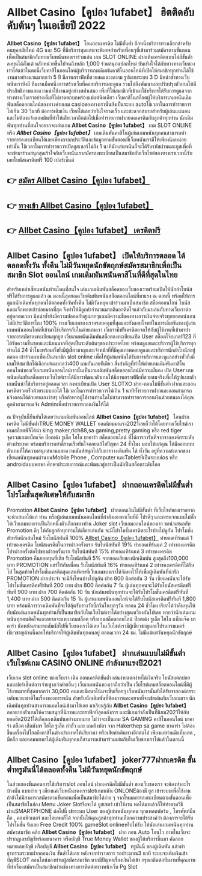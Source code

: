 # Allbet Casino【คูปอง 1ufabet】  ฮิตติดอับดับต้นๆ ในเอเชียปี 2022

**Allbet Casino【คูปอง 1ufabet】** โอนถอนเครดิต ไม่มีขั้นต่ำ  อีกหนึ่งบริการทางเลือกสำหรับคนยุคสมัยใหม่ 4G และ 5G ที่มีบริการสุดแสนจะพิเศษสำหรับเพื่อนๆที่เข้ามาร่วมสมัครตามขั้นตอนเพื่อเป็นสมาชิกกับทางเว็บพนันของเราร่วมเล่น เกม SLOT ONLINE ฝากเติมเครดิตแบบไม่มีขั้นต่ำ ลงทุนได้ตั้งแต่ หลักหน่วยขึ้นไปจนถึงหลัก 1,000 ร่วมสนุกแปลกใหม่ บันเทิงใจได้กับทางทางเว็บของเราได้แล้วในตอนี้เว็บคาสิโนออนไลน์ผู้บริการเกมเดิมพันคาสิโนออนไลน์ที่เปิดให้สมาชิกทุกท่านได้ใช้งานมาอย่างนานมากกว่า 5 ปี มีภาพกราฟิกที่สวยสดและงดงาม รูปแบบระบบ 3 D
มิหนำซ้ำทางเว็บพนันเรายังมี ทีมงานมือหนึ่งการสร้างเว็บที่คอยบริการและดูแล  รวมไปถึงพัฒนาและปรับปรุงตัวเกมให้มีประสิทธิภาพและความน่าใช้งานอยู่อย่างสม่ำเสมอ เพื่อที่ให้สมาชิกที่เข้ามาใช้บริการได้รับการดูแลจากทางทางเว็บเราอย่างเต็มที่ไม่ขาดตกบกพร่องแม้แต่นิดเดียว เว็บคาสิโนสล็อตผู้ให้บริการเกมพนันเดิมพันสล็อตออนไลน์ของทางค่ายเกม casioของทางเรานั้นยังเป็นระบบ autoใช้เวลาในการทำรายการไม่เกิน 30 วินาที ต่อการเติมเงิน เรียกได้เลยว่าทันใจรวดเร็ว และสะดวกสบายสำหรับผู้เล่นแน่นอนและไม่ต้องแจ้งแอดมินที่ทำให้เสียเวลาอีกต่อไปเมื่อทำรายการฝากยอดเครดิตกับลูกค้าทุกท่าน
นักเดิมพันทุกท่านที่สนใจอยากจะเล่นเกม **Allbet Casino【คูปอง 1ufabet】** เกม SLOT ONLINE หรือ ***Allbet Casino【คูปอง 1ufabet】*** เกมเดิมพันคาสิโนผู้เล่นเกมพนันทุกคนสามารถทำรายการลงทะเบียนได้เลยเพียงกรอกประวัติและข้อมูลตามขั้นตอนที่เว็บพนันเรามีให้เพียงนิดหน่อยเท่านั้น ใช้เวลาในการทำรายการเปิดยูสเซอร์ไม่ถึง 1 นาทีนักเล่นพนันก็จะได้รับรหัสผ่านและยูสเพื่อที่จะเข้ามาร่วมสนุกสุดเร้าใจกับเว็บพนันเราสมัครลงทะเบียนเป็นสมาชิกกับเว็บไซต์ของทางเราเวลานี้รับเลยโบนัสเครดิตฟรี 100 เปอร์เซ็นต์

## 👉 [สมัคร Allbet Casino【คูปอง 1ufabet】](https://archa888.com/)
## 👉 [ทางเข้า Allbet Casino【คูปอง 1ufabet】](https://archa888.com/)
## 👉 [Allbet Casino【คูปอง 1ufabet】 เครดิตฟรี](https://archa888.com/)

## Allbet Casino【คูปอง 1ufabet】 เปิดให้บริการตลอด ได้ตลอดทั้งวัน ทั้งคืน ไม่มีวันหยุดนักขัตฤกษ์สมัครสมาชิกเพื่อเป็นสมาชิก Slot ออนไลน์ เกมเดิมพันพนันคาสิโนที่ดีที่สุดในไทย

สำหรับเหล่าเซียนพนันท่านไหนที่สนใจ เล่นเกมเดิมพันสล็อตของเว็บของเราพร้อมเปิดให้นักล่าโบนัสฟรีได้รับการดูแลแล้ว ณ ตอนนี้สุดยอดเว็บเดิมพันพนันสล็อตออนไลน์ที่มาแรง ณ ตอนนี้ พร้อมให้การดูแลนักเดิมพันทุกคนได้ตลอดทั้งวันทั้งคืน ไม่มีวันหยุด เข้าร่วมมาเป็นสมาชิก สล็อตออนไลน์ โบนัสและแจ็กพอตเข้าบ่อยมากที่สุด จึงทำให้มีลูกค้าจำนวนมากติดอกติดใจแล้วกับมาเล่นกับทางเว็บเราต่ออยู่ตลอดเวลา มิหนำซ้ำยังมีความปลอดภัยสูงมากๆแถมมีความมั่นคงทางการเงินจ่ายจริงทุกยอดแน่นอนไม่มีประวัติการโกง 100% ทางเว็บเกมของเราครอบคลุมที่สุดและยังตอบโจทย์ในการเดิมพันของผู้เล่นเกมพนันออนไลน์ที่เข้ามาใช้บริการกับในค่ายเกมเรา
เว็บเรามีฟรีเครดิตแจกให้กับผู้ใช้งานที่เข้ามาทำรายการสมัครลงทะเบียนทุกยูส เว็บเกมพนันเดิมพันสล็อตลงทะเบียนเปิด User สล็อตโจ๊กเกอร์123 ที่ได้รับความชื่นชอบและนิยมมากที่สุดเป็นระดับต้นๆของประเทศไทย พร้อมดูแลและบริการผู้ใช้บริการทุกท่านได้ 24 ชั่วโมงพร้อมทั้งยังมีผู้เชี่ยวชาญและเจ้าหน้าที่ที่มีคุณภาพคอยดูแลและบริการนักล่าโบนัสอยู่ตลอด เข้าร่วมมาเพื่อเป็นสมาชิก slot online เพื่อให้ผู้เล่นพนันได้รับการบริการและดูแลอย่างทั่วถึงมีเกมให้สมาชิกได้เลือกเล่นมากกว่า400 เกมกันเลยทีเดียว
สิ่งสำคัญที่ทำให้ค่ายเกมเดิมพันคาสิโนออนไลน์ของเว็บเกมพนันออนไลน์เรานั้นเป็นเกมเดิมพันสล็อตออนไลน์มีความมั่นคง เปิด User  เกมพนันเดิมพันสล็อตทางเว็บไซต์เราได้มีการพัฒนาตัวเกมให้มีภาพกราฟฟิกที่สวยสมจริงเพื่อให้รูปแบบตัวเกมนั้นน่าใช้บริการอยู่ตลอดเวลา ลงทะเบียนเปิด User SLOTXO ฝาก-ถอนไม่มีขั้นต่ำ ฝากและถอน เครดิตรวดเร็วด้วยระบบออโต้ ใช้เวลาในการทำรายการไม่เกิน 1 นาทีทั้งรายการฝากและถอนสามารถแจ้งถอนได้ด้วยตนเองง่ายๆ หรือถ้าหากผู้ใช้งานท่านใดไม่สามารถทำรายการถอนเงินด้วยตนเองได้คุณลูกค้าสามารถแจ้ง Adminเพื่อทำรายการถอนเงินให้ได้

ณ ปัจจุบันนี้ยืนยันได้เลยว่าเกมเดิมพันออนไลน์ **Allbet Casino【คูปอง 1ufabet】** โอนฝากเครดิต ไม่มีขั้นต่ำTRUE MONEY WALLET ยอดนิยมมาแรง2021เลยก็ว่าได้โดยทางเว็บไซต์เรา เกมสล็อตพีจีได้นำ  king maker,rich88,sa gaming,pretty gaming หรือ red tiger จุดรวมเกมแบ็กแจ๊ค ป๊อกเด้ง รูเล็ต ไฮโล บาคาร่า สล็อตออนไลน์ ที่ได้การการันตีจากจากองค์กรระดับต่างประเทศ พร้อมบริการอย่าดีรวดเร็วทันใจคอยแก้ไขปัญหา 24 ชั่วโมง มอบให้แก่คุณ ได้มีออกแบบตัวเกมที่ให้ความสนุกสนานและความมันส์สนุกไปกับการวางเดิมพัน ได้ ทั้งวัน อยู่ที่ความสะดวกของเซียนพนันทุกคนผ่านบนMobile Phone , Computer และTabletที่เป็นระบบios หรือ androidแบบพกพา ศึกษาประสบการณ์และพัฒนาสู่การเป็นนักปั่นสล็อตระดับโลก

## Allbet Casino【คูปอง 1ufabet】 ฝากถอนเครดิตไม่มีขั้นต่ำ โปรโมชั่นสุดพิเศษให้กับสมาชิก

 Promotion  **Allbet Casino【คูปอง 1ufabet】** ฝากถอนเงินไม่มีขั้นต่ำ ที่เว็บไซต์ของเราอยากจะนำเสนอให้แก่  ท่าน หรือผู้เล่นเกมพนันออนไลน์ที่กำลังมองหาเว็บที่มี โปรดีๆ และการแจกแบบไม่กั๊ก ให้เว็บเกมของเราเป็นอีกหนึ่งตัวเลือกของท่าน Joker slot เว็บเกมออนไลน์ของเรา ขอนำเสนอกับ Promotion ดีๆ ให้กับลูกค้าทุกท่านได้เลือกเล่นกัน จะมีโปรโมชั่นเครดิตอะไรบ้างไปดูกัน
โปรโมชั่นสำหรับนักเล่นใหม่ รับโบนัสทันที 100% [Allbet Casino【คูปอง 1ufabet】](https://archa888.com/) ทำยอดเทิร์นแค่ 1 เท่าของเครดิต
โบนัสเครดิตในการฝากครั้งแรก รับโบนัสทันที 19% ทำยอดเทิร์นแค่ 2 เท่าของเครดิต
โปรฝากครั้งต่อไปของฝากครั้งแรก รับโบนัสทันที 15% ทำยอดเทิร์นแค่ 3 เท่าของเครดิต
 Promotion คืนยอดทุนที่เสีย รับโบนัสทันที 5% จากยอดเสียของนักเดิมพัน สูงสุดถึง100,000 บาท
 PROMOTION แชร์ให้กับเพื่อน รับโบนัสทันที 16% ทำยอดเทิร์นแค่ 2 เท่าของเครดิตที่ได้รับไป
ในสุดท้ายโปรโมชั่นเครดิตสุดแสนพิศษที่เว็บเกมของเราได้จัดหาไว้ให้เพื่อผู้เดิมพันที่น่ารัก  PROMOTION ฝากประจำ จะมีสิ่งไหนบ้างไปดูกัน
ฝาก 800 ติดต่อกัน 3 วัน เซียนพนันจะได้รับโปรโมชั่นเครดิตฟรีทันที 200 บาท
ฝาก 800 ติดต่อกัน 7 วัน ผู้เล่นทุกคนจะได้รับโบนัสเครดิตฟรีทันที 900 บาท
ฝาก 700 ติดต่อกัน 10 วัน นักเล่นพนันทุกท่านจะได้รับโปรโมชั่นเครดิตฟรีทันที 1,400 บาท
ฝาก 500 ติดต่อกัน 15 วัน ผู้เล่นเกมพนันออนไลน์จะได้รับโบนัสเครดิตฟรีทันที 1,800 บาท
พร้อมมีการวางเดิมพันที่จะได้ลุ้นรับรางวัลบิ๊กวินในทุกๆวัน ตลอด 24 ชั่วโมง เรียกได้ว่าคืนทุนให้กับนักเล่นเกมพนันทุกท่านที่เป็นสมาชิกกับในเว็บไซต์เราได้อย่างสุดเหวี่ยงกันไปเลย หากว่านักเล่นเกมพนันทุกคนติดใจและอยากจะแทง เกมสล็อต หรือเกมสล็อตออนไลน์ ป๊อกเด้ง รูเล็ต ไฮโล แบ็กแจ๊ค บาคาร่า นักพนันสามารถสัมผัสไปที่เว็บของเราได้เลย ในเว็บไซต์เรามีผู้เชี่ยวชาญและโปรแกรมเมอร์เชี่ยวชาญด้านนี้คอยให้บริการให้ผู้เดิมพันทุกคนอยู่ ตลอดเวลา 24 ชม. ไม่มีแม้แต่วันหยุดนักขัตฤกษ์

## Allbet Casino【คูปอง 1ufabet】 ฝากเล่นแบบไม่มีขั้นต่ำ  เว็บไซต์เกม CASINO ONLINE กำลังมาแรงปี2021

เว็บเกม slot online ของเว็บเรา เติม ถอนเครดิตขั้นต่ำ เล่นง่ายแตกง่ายได้เงินจริง โบนัสแตกบ่อยและเปอร์เซ็นต์การจ่ายสูงกว่าค่ายอื่นๆ เว็บเกมพนันของเราถือว่าเป็น เว็บไซต์เกมสล็อตออนไลน์ที่มีผู้ใช้งานมากที่สุดมากกว่า 30,000 คนและมีแนวโน้มจะขึ้นเรื่อยๆ เว็บพนันเรานั้นยังได้รับจากองค์กรระบดับนานาชาติในเรื่องของการพนัน สำหรับนักเดิมพันที่ต้องการและอยากที่จะเข้าเล่นกับเว็บเกมเรา นักเดิมพันทุกท่านสามารถแอดไลน์เข้ามาได้เลย
	มาเรียนรู้กับ **Allbet Casino【คูปอง 1ufabet】** ออกแบบตัวเกมให้ความสนุกที่มีภาพและกราฟิกที่สุดอลังการ และมีเกมกำลังเป็นที่นิยม2021ให้กับยอดฮิต2021ได้เลือกลงเดิมพันอย่างมากมาย  ไม่ว่าจะเป็นเกม SA GAMING คาสิโนออนไลน์ บาคาร่า สล็อต เสือมังกร ไฮโล รูเล็ต กำถั่ว และ เกมยิงปลา จาก Hakerthep sa game บาคาร่า ไม่ต้องขึ้นเครื่องไปไกลถึงคาสิโนต่างประเทศให้เสียเวลา หรือเสียค่าเดินทางอีกต่อไป เพียงแค่ท่านมีแท็บเลต , มือถือ และคอมพกพาได้ผู้เดิมพันทุกคนก็สามารถเข้ามาร่วมเล่นกับในเว็บของเราได้แล้วในตอนนี้

## Allbet Casino【คูปอง 1ufabet】 joker777ฝากเครดิต ขั้นต่ำทรูมันนี่ได้ตลอดทั้งคืน ไม่มีวันหยุดนักขัตฤกษ์

ในส่วนของขั้นตอนการใช้บริการslot ออนไลน์ ฝากเครดิตไม่มีขั้นต่ำ ของเว็บของเรา จะต้องทำอะไรบ้างนั้น แบบง่าย ๆ เพียงแค่เว็บพนันของเราslotเกมพนัน ONLONEต้องมี ยูส เข้าระบบเพื่อใช้งาน ถ้ายังไม่มีสามารถสมัครตามขั้นตอนเพื่อเป็นสมาชิกได้ง่าย ๆ จากโหมดการลงทะเบียนตามขั้นตอนเพื่อเป็นสมาชิกในช่อง Menu Joker Slotจึงจะได้ ยูสเซอร์ เข้าใช้งาน พอได้มาแล้วก็ให้ทำตามวิธีผ่านSMARTPHONE ต่อไปนี้
เข้าระบบ User  ของผู้เล่นพนันทุกคน ทุกแพลตฟอร์ม , โทรศัพท์มือถือ , คอมพิวเตอร์ และไอแพดก็ได้
จากนั้นให้คุณลูกค้าทุกท่านเลือกความประสงค์ว่า ต้องการจะได้รับโปรโมชั่น รับเลย Free Credit 100% gameSlot onlineหรือไม่รับ
ให้นักเล่นเกมพนันทุกท่านสมัครสมาชิก คลิก **Allbet Casino【คูปอง 1ufabet】** ฝาก ถอน Auto โอนไว ภาพในเว็บจะปรากฏเลขบัญชีพร้อมธนาคาร หรือบัญชี True Money Wallet ของผู้ให้บริการขึ้นมา
คัดลอกหมายเลขบัญชี หรือบัญชี **Allbet Casino【คูปอง 1ufabet】** ทรูมันนี่ ของผู้เดิมพัน แล้วทำธุรกรรมระบบฝากถอนเงิน ขั้นต่ำได้เลย
หลังจากทำรายการ รอประมาณ3 นาที ระบบจะเติมเงินเข้าบัญชีSLOT ออนไลน์ของท่านผู้สมัครสมาชิก
หากมีปัญหาเรื่องเงินไม่เข้า กรุณาติดต่อทีมงานที่คุณภาพ ที่ทำเรื่องสมัครเป็นสมาชิกผ่านช่องทางการติดต่อทางหน้าเว็บ Pg Slot


